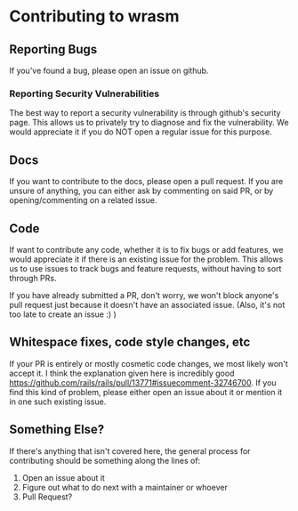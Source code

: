 # Contributing to wrasm

## Reporting Bugs

If you've found a bug, please open an issue on github.

### Reporting Security Vulnerabilities

The best way to report a security vulnerability is through github's security page. This allows us to privately try to diagnose and fix the vulnerability. We would appreciate it if you do NOT open a regular issue for this purpose.

## Docs

If you want to contribute to the docs, please open a pull request. If you are unsure of anything, you can either ask by commenting on said PR, or by opening/commenting on a related issue.

## Code

If want to contribute any code, whether it is to fix bugs or add features, we would appreciate it if there is an existing issue for the problem. This allows
us to use issues to track bugs and feature requests, without having to sort through PRs.

If you have already submitted a PR, don't worry, we won't block anyone's pull request just because it doesn't have an associated issue.
(Also, it's not too late to create an issue :) )

## Whitespace fixes, code style changes, etc

If your PR is entirely or mostly cosmetic code changes, we most likely won't accept it. I think the explanation given here is incredibly good
https://github.com/rails/rails/pull/13771#issuecomment-32746700. If you find this kind of problem, please either open an issue about it or mention it in one such existing issue.

## Something Else?

If there's anything that isn't covered here, the general process for contributing should be something along the lines of:
1. Open an issue about it
2. Figure out what to do next with a maintainer or whoever
3. Pull Request?
